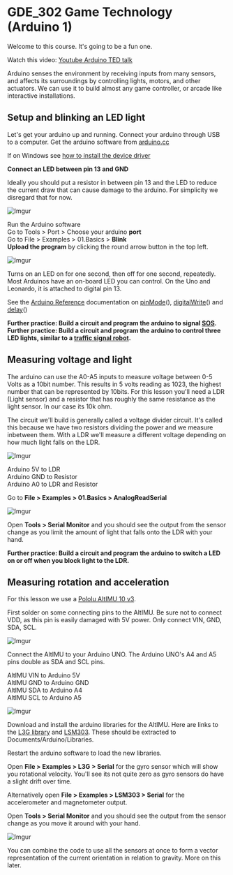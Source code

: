 # GDE_302 Game Technology (Arduino 1)

Welcome to this course. It's going to be a fun one.

Watch this video: [Youtube Arduino TED talk](https://www.youtube.com/embed/UoBUXOOdLXY)

Arduino senses the environment by receiving inputs from many sensors, and affects its surroundings by controlling lights, motors, and other actuators. We can use it to build almost any game controller, or arcade like interactive installations.



## Setup and blinking an LED light

Let's get your arduino up and running. Connect your arduino through USB to a computer. Get the arduino software from [arduino.cc](http://arduino.cc/)

If on Windows see [how to install the device driver](http://www.arduino.cc/en/Guide/UnoDriversWindowsXP)

**Connect an LED between pin 13 and GND**

Ideally you should put a resistor in between pin 13 and the LED to reduce the current draw that can cause damage to the arduino. For simplicity we disregard that for now.

![Imgur](http://i.imgur.com/bmLr5owm.jpg)

Run the Arduino software  
Go to Tools > Port > Choose your arduino **port**  
Go to File > Examples > 01.Basics > **Blink**  
**Upload the program** by clicking the round arrow button in the top left.

![Imgur](http://i.imgur.com/nw4fo2h.png)

Turns on an LED on for one second, then off for one second, repeatedly. Most Arduinos have an on-board LED you can control. On the Uno and Leonardo, it is attached to digital pin 13.

See the [Arduino Reference](http://www.arduino.cc/en/Reference/HomePage) documentation on [pinMode](http://arduino.cc/en/Reference/PinMode)(), [digitalWrite](http://arduino.cc/en/Reference/DigitalWrite)() and [delay](http://arduino.cc/en/Reference/Delay)()

**Further practice: Build a circuit and program the arduino to signal [SOS](http://en.wikipedia.org/wiki/SOS).**  
**Further practice: Build a circuit and program the arduino to control three LED lights, similar to a [traffic signal robot](http://georgefrancisonline.homestead.com/WALKER_BROS_ANIMATION.gif).**

## Measuring voltage and light

The arduino can use the A0-A5 inputs to measure voltage between 0-5 Volts as a 10bit number. This results in 5 volts reading as 1023, the highest number that can be represented by 10bits.  For this lesson you'll need a LDR (Light sensor) and a resistor that has roughly the same resistance as the light sensor. In our case its 10k ohm.

The circuit we'll build is generally called a voltage divider circuit. It's called this because we have two resistors dividing the power and we measure inbetween them. With a LDR we'll measure a different voltage depending on how much light falls on the LDR.

![Imgur](http://i.imgur.com/31LEYXK.jpg)

Arduino  5V to LDR  
Arduino GND to Resistor  
Arduino  A0 to LDR and Resistor  

Go to **File > Examples > 01.Basics > AnalogReadSerial**

![Imgur](http://i.imgur.com/E9wIrAn.jpg)

Open **Tools > Serial Monitor** and you should see the output from the sensor change as you limit the amount of light that falls onto the LDR with your hand.

**Further practice: Build a circuit and program the arduino to switch a LED on or off when you block light to the LDR.**

## Measuring rotation and acceleration

For this lesson we use a [Pololu AltIMU 10 v3](https://www.pololu.com/product/2469).

First solder on some connecting pins to the AltIMU. Be sure not to connect VDD, as this pin is easily damaged with 5V power. Only connect VIN, GND, SDA, SCL.

![Imgur](http://i.imgur.com/QKgOI41.jpg)

Connect the AltIMU to your Arduino UNO. The Arduino UNO's A4 and A5 pins double as SDA and SCL pins.

AltIMU VIN to Arduino 5V  
AltIMU GND to Arduino GND  
AltIMU SDA to Arduino A4  
AltIMU SCL to Arduino A5  

![Imgur](http://i.imgur.com/JHv2nYV.jpg)

Download and install the arduino libraries for the AltIMU. Here are links to the [L3G library](https://github.com/pololu/l3g-arduino) and [LSM303](https://github.com/pololu/lsm303-arduino). These should be extracted to Documents/Arduino/Libraries.

Restart the arduino software to load the new libraries.

Open **File > Examples > L3G > Serial** for the gyro sensor which will show you rotational velocity. You'll see its not quite zero as gyro sensors do have a slight drift over time.

Alternatively open **File > Examples > LSM303 > Serial** for the accelerometer and magnetometer output.

Open **Tools > Serial Monitor** and you should see the output from the sensor change as you move it around with your hand.

![Imgur](http://i.imgur.com/jfcSzfl.jpg)

You can combine the code to use all the sensors at once to form a vector representation of the current orientation in relation to gravity. More on this later.
